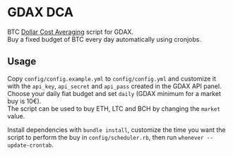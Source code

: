 # GDAX DCA

BTC [Dollar Cost Averaging](https://en.wikipedia.org/wiki/Dollar_cost_averaging) script for GDAX.  
Buy a fixed budget of BTC every day automatically using cronjobs.

## Usage

Copy `config/config.example.yml` to `config/config.yml` and customize it with the `api_key`, `api_secret` and `api_pass` created in the GDAX API panel.
Choose your daily fiat budget and set `daily` (GDAX minimum for a market buy is 10€).  
The script can be used to buy ETH, LTC and BCH by changing the `market` value.

Install dependencies with `bundle install`, customize the time you want the script to perform the buy in `config/scheduler.rb`, then run
`whenever --update-crontab`.

